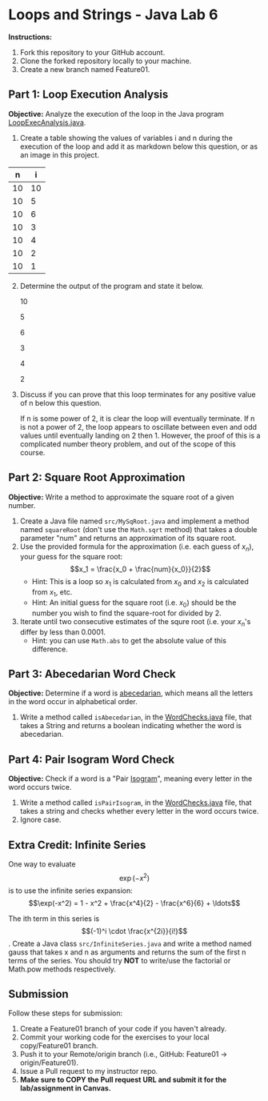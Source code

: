 # Loops and Strings - Java Lab 6

**Instructions:**
1. Fork this repository to your GitHub account.
2. Clone the forked repository locally to your machine.
3. Create a new branch named Feature01.

## Part 1: Loop Execution Analysis

**Objective:**
Analyze the execution of the loop in the Java program [LoopExecAnalysis.java](src/LoopExecAnalysis.java).

1. Create a table showing the values of variables i and n during the execution of the loop and add it as markdown below this question, or as an image in this project.

| n  | i  |
|----|----|
| 10 | 10 |
| 10 | 5  |
| 10 | 6  |
| 10 | 3  |
| 10 | 4  |
| 10 | 2  |
| 10 | 1  |

2. Determine the output of the program and state it below.

   10

   5

   6

   3

   4

   2

3. Discuss if you can prove that this loop terminates for any positive value of n below this question.

   If n is some power of 2, it is clear the loop will eventually terminate. If n is not a power of
   2, the loop appears to oscillate between even and odd values until eventually landing on 2 then 1.
   However, the proof of this is a complicated number theory problem, and out of the scope of this course.

## Part 2: Square Root Approximation

**Objective:**
Write a method to approximate the square root of a given number.

1. Create a Java file named `src/MySqRoot.java` and implement a method named `squareRoot` (don't use the `Math.sqrt` method) that takes a double parameter "num" and returns an approximation of its square root.
2. Use the provided formula for the approximation (i.e. each guess of $x_n$), your guess for the square root: $$x_1 = \frac{x_0 + \frac{num}{x_0}}{2}$$
    * Hint: This is a loop so $x_1$ is calculated from $x_0$ and $x_2$ is calculated from $x_1$, etc.
    * Hint: An initial guess for the square root (i.e. $x_0$) should be the number you wish to find the square-root for divided by 2.
3. Iterate until two consecutive estimates of the squre root (i.e. your $x_n$'s differ by less than 0.0001.
    * Hint: you can use `Math.abs` to get the absolute value of this difference.

## Part 3: Abecedarian Word Check

**Objective:**
Determine if a word is [abecedarian](https://www.dictionary.com/browse/abecedarian#:~:text=arranged%20in%20alphabetical%20order), which means all the letters in the word occur in alphabetical order.

1. Write a method called `isAbecedarian`, in the [WordChecks.java](src/WordChecks.java) file, that takes a String and returns a boolean indicating whether the word is abecedarian.

## Part 4: Pair Isogram Word Check

**Objective:**
Check if a word is a "Pair [Isogram](https://www.dictionary.com/browse/isogram)", meaning every letter in the word occurs twice.

1. Write a method called `isPairIsogram`, in the [WordChecks.java](src/WordChecks.java) file, that takes a string and checks whether every letter in the word occurs twice.
2. Ignore case.

## Extra Credit: Infinite Series

One way to evaluate $$\exp(-x^2)$$ is to use the infinite series expansion:
$$\exp(-x^2) = 1 - x^2 + \frac{x^4}{2} - \frac{x^6}{6} + \ldots$$

The ith term in this series is $$(-1)^i \cdot \frac{x^{2i}}{i!}$$. Create a Java class `src/InfiniteSeries.java` and write a method named gauss that takes x and n as arguments and returns the sum of the first n terms of the series. You should try **NOT** to write/use the factorial or Math.pow methods respectively.

## Submission
Follow these steps for submission:
1. Create a Feature01 branch of your code if you haven't already.
2. Commit your working code for the exercises to your local copy/Feature01 branch.
3. Push it to your Remote/origin branch (i.e., GitHub: Feature01 -> origin/Feature01).
4. Issue a Pull request to my instructor repo.
5. **Make sure to COPY the Pull request URL and submit it for the lab/assignment in Canvas.**
